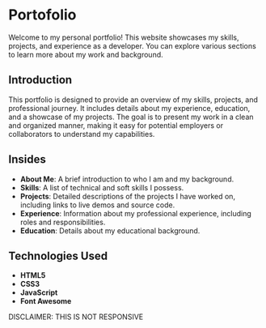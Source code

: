 # Portofolio

Welcome to my personal portfolio! This website showcases my skills, projects, and experience as a developer. You can explore various sections to learn more about my work and background.

## Introduction

This portfolio is designed to provide an overview of my skills, projects, and professional journey. It includes details about my experience, education, and a showcase of my projects. The goal is to present my work in a clean and organized manner, making it easy for potential employers or collaborators to understand my capabilities.

## Insides

- **About Me**: A brief introduction to who I am and my background.
- **Skills**: A list of technical and soft skills I possess.
- **Projects**: Detailed descriptions of the projects I have worked on, including links to live demos and source code.
- **Experience**: Information about my professional experience, including roles and responsibilities.
- **Education**: Details about my educational background.

## Technologies Used

- **HTML5**
- **CSS3**
- **JavaScript**
- **Font Awesome**

DISCLAIMER:
THIS IS NOT RESPONSIVE
